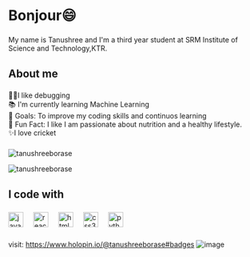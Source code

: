 <h1 align="left">Bonjour😄 </h1>

###

<p align="left">My name is Tanushree and I'm a third year student at SRM Institute of Science and Technology,KTR.</p>

###

<h2 align="left">About me</h2>

###

<p align="left">👩‍💻I like debugging <br> 📚 I'm currently learning Machine Learning<br>🎯 Goals: To improve my coding skills and continuos learning <br>🎲 Fun Fact: I like I am passionate about nutrition and a healthy lifestyle. <br> ✨I love cricket</p>

###

<p><img align="center" src="https://github-readme-stats.vercel.app/api/top-langs?username=tanushreeborase&show_icons=true&locale=en&layout=compact" alt="tanushreeborase" /></p>

<p><img align="center" src="https://github-readme-streak-stats.herokuapp.com/?user=tanushreeborase&" alt="tanushreeborase" /></p>


<h2 align="left">I code with</h2>

###

<div align="left">
 <img src="https://cdn.jsdelivr.net/gh/devicons/devicon/icons/javascript/javascript-original.svg" height="30" alt="javascript logo"  />
  <img width="12" />
  <img src="https://cdn.jsdelivr.net/gh/devicons/devicon/icons/react/react-original.svg" height="30" alt="react logo"  />
  <img width="12" />
  <img src="https://cdn.jsdelivr.net/gh/devicons/devicon/icons/html5/html5-original.svg" height="30" alt="html5 logo"  />
  <img width="12" />
  <img src="https://cdn.jsdelivr.net/gh/devicons/devicon/icons/css3/css3-original.svg" height="30" alt="css3 logo"  />
  <img width="12" />
  <img src="https://cdn.jsdelivr.net/gh/devicons/devicon/icons/python/python-original.svg" height="30" alt="python logo"  />
  <img width="12" />
</div>

###
visit: https://www.holopin.io/@tanushreeborase#badges
![image](https://github.com/user-attachments/assets/1b8f1016-c463-42d7-b204-96e3b3d566e8)
